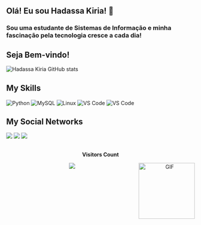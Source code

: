 ## Olá! Eu sou Hadassa Kiria! 👋

### Sou uma estudante de Sistemas de Informação e minha fascinação pela tecnologia cresce a cada dia!

## Seja Bem-vindo!

![Hadassa Kiria GitHub stats](https://github-readme-stats.vercel.app/api?username=HadassaKiria&show_icons=true&theme=dracula)

## My Skills
<div style="display: inline_block">
    <img align="center" alt="Python" src="https://img.shields.io/badge/Python-14354C?style=for-the-badge&logo=python&logoColor=white"/>
    <img align="center" alt="MySQL" src="https://img.shields.io/badge/MySQL-005C84?style=for-the-badge&logo=mysql&logoColor=white"/>
    <img align="center" alt="Linux" src="https://img.shields.io/badge/Linux-FCC624?style=for-the-badge&logo=linux&logoColor=black"/>
    <img align="center" alt="VS Code" src="https://img.shields.io/badge/GIT-E44C30?style=for-the-badge&logo=git&logoColor=white"/>
    <img align="center" alt="VS Code" src="https://img.shields.io/badge/Visual_Studio_Code-0078D4?style=for-the-badge&logo=visual%20studio%20code&logoColor=white"/>
</div>

## My Social Networks
<div> 
  <a href="https://www.instagram.com/hadassa.kiria" target="_blank"><img src="https://img.shields.io/badge/-Instagram-%23E4405F?style=for-the-badge&logo=instagram&logoColor=white" target="_blank"></a>
  <a href = "mailto:hadassakiria99@gmail.com"><img src="https://img.shields.io/badge/-Gmail-%23333?style=for-the-badge&logo=gmail&logoColor=white" target="_blank"></a>
  <a href="https://www.linkedin.com/in/hadassa-kiria-5b4564236/" target="_blank"><img src="https://img.shields.io/badge/-LinkedIn-%230077B5?style=for-the-badge&logo=linkedin&logoColor=white" target="_blank"></a>

    
<div align="center">
<br><p align="centre"><b>Visitors Count</b></p>  
    <img src="https://gifs.eco.br/wp-content/uploads/2022/11/gifs-de-programador-29.gif" alt="GIF" width="150" height="150" style="float: right;", align="right">    
<p align="center"><img align="center" src="https://profile-counter.glitch.me/{jve00}/count.svg" /></p> 
<br>
</div>